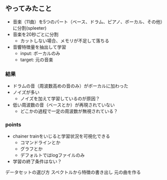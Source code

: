 ## やってみたこと
* 音楽（11曲）を5つのパート（ベース、ドラム、ピアノ、ボーカル、その他）に分割(spleeter)
* 音楽を20秒ごとに分割
    - カットしない場合、メモリが不足して落ちる
* 音響特徴量を抽出して学習
    - input: ボーカルのみ
    - target: 元の音楽 

### 結果
* ドラムの音（周波数高めの音のみ）がボーカルに加わった
* ノイズが多い
    - ノイズを加えて学習しているのが原因？
* 低い周波数の音（ベースとか）が再現されていない
    - どこかの過程で一定の周波数が無視されている？

### points
* chainer trainをいじると学習状況を可視化できる
    - コマンドラインとか
    - グラフとか
    - デフォルトではlogファイルのみ
* 学習の終了条件はない？

データセットの選び方
スペクトルから特徴の書き出し
元の曲を作る
